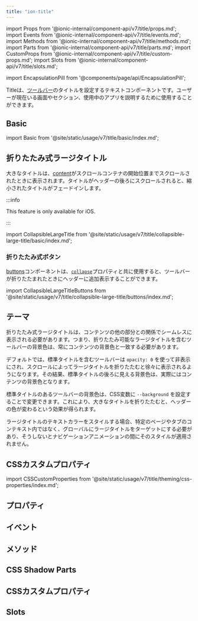```yaml
---
title: "ion-title"
---
```

import Props from '@ionic-internal/component-api/v7/title/props.md';
import Events from '@ionic-internal/component-api/v7/title/events.md';
import Methods from '@ionic-internal/component-api/v7/title/methods.md';
import Parts from '@ionic-internal/component-api/v7/title/parts.md';
import CustomProps from '@ionic-internal/component-api/v7/title/custom-props.md';
import Slots from '@ionic-internal/component-api/v7/title/slots.md';

<head>
  <title>ion-title: Ionic Framework App Title Component for Toolbars</title>
  <meta name="description" content="ion-titleは、ツールバーのタイトルを設定するコンポーネントです。Ionic Frameworkアプリのtitleとcollapsible titleコンポーネントの詳細と使用方法については、こちらをご覧ください。" />
</head>

import EncapsulationPill from '@components/page/api/EncapsulationPill';

<EncapsulationPill type="shadow" />


Titleは、[ツールバー](./toolbar)のタイトルを設定するテキストコンポーネントです。ユーザーが現在いる画面やセクション、使用中のアプリを説明するために使用することができます。

## Basic

import Basic from '@site/static/usage/v7/title/basic/index.md';

<Basic />

## 折りたたみ式ラージタイトル

大きなタイトルは、[content](./content)がスクロールコンテナの開始位置までスクロールされたときに表示されます。タイトルがヘッダーの後ろにスクロールされると、縮小されたタイトルがフェードインします。

:::info

This feature is only available for iOS.

:::

import CollapsibleLargeTitle from '@site/static/usage/v7/title/collapsible-large-title/basic/index.md';

<CollapsibleLargeTitle />

### 折りたたみ式ボタン

[buttons](./buttons.md)コンポーネントは、[`collapse`](./buttons.md#collapse)プロパティと共に使用すると、ツールバーが折りたたまれたときにヘッダーに追加表示することができます。


import CollapsibleLargeTitleButtons from '@site/static/usage/v7/title/collapsible-large-title/buttons/index.md';

<CollapsibleLargeTitleButtons />

## テーマ

折りたたみ式ラージタイトルは、コンテンツの他の部分との関係でシームレスに表示される必要があります。つまり、折りたたみ可能なラージタイトルを含むツールバーの背景色は、常にコンテンツの背景色と一致する必要があります。

デフォルトでは、標準タイトルを含むツールバーは `opacity: 0` を使って非表示にされ、スクロールによってラージタイトルを折りたたむと徐々に表示されるようになります。その結果、標準タイトルの後ろに見える背景色は、実際にはコンテンツの背景色となります。

標準タイトルのあるツールバーの背景色は、CSS変数に `--background` を設定することで変更できます。これにより、大きなタイトルを折りたたむと、ヘッダーの色が変わるという効果が得られます。

ラージタイトルのテキストカラーをスタイルする場合、特定のページやタブのコンテキスト内ではなく、グローバルにラージタイトルをターゲットにする必要があり、そうしないとナビゲーションアニメーションの間にそのスタイルが適用されません。

## CSSカスタムプロパティ

import CSSCustomProperties from '@site/static/usage/v7/title/theming/css-properties/index.md';

<CSSCustomProperties />

## プロパティ
<Props />

## イベント
<Events />

## メソッド
<Methods />

## CSS Shadow Parts
<Parts />

## CSSカスタムプロパティ
<CustomProps />

## Slots
<Slots />
